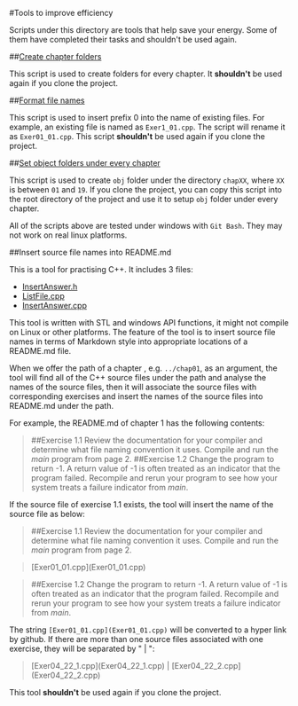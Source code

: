 #Tools to improve efficiency

Scripts under this directory are tools that help save your energy. Some of them have completed
their tasks and shouldn't be used again.

##[Create chapter folders](CreateAllChapters.sh)

This script is used to create folders for every chapter. It __shouldn't__ be used 
again if you clone the project.

##[Format file names](FormatFileName.sh)

This script is used to insert prefix 0 into the name of existing files. For example,
an existing file is named as `Exer1_01.cpp`. The script will rename it as `Exer01_01.cpp`.
This script __shouldn't__ be used again if you clone the project.

##[Set object folders under every chapter](SetUpObjectionFolder.sh)

This script is used to create `obj` folder under the directory `chapXX`, where `XX` is between
`01` and `19`. If you clone the project, you can copy this script into the root directory of the project
and use it to setup `obj` folder under every chapter.

All of the scripts above are tested under windows with `Git Bash`. They may not work on real linux
platforms.

##Insert source file names into README.md

This is a tool for practising C++. It includes 3 files:

- [InsertAnswer.h](InsertAnswer.h) 
- [ListFile.cpp](ListFile.cpp) 
- [InsertAnswer.cpp](InsertAnswer.cpp)

This tool is written with STL and windows API functions, it might not compile on Linux or other
platforms. The feature of the tool is to insert source file names in terms of Markdown style into
appropriate locations of a README.md file.

When we offer the path of a chapter , e.g. `../chap01`, as an argument, the tool will find all
of the C++ source files under the path and analyse the names of the source files, 
then it will associate the source files with corresponding exercises and insert 
the names of the source files into README.md under the path.

For example, the README.md of chapter 1 has the following contents:

>##Exercise 1.1
> Review the documentation for your compiler and determine what file naming convention it uses. Compile and run the _main_ program from page 2.
>##Exercise 1.2
> Change the program to return -1. A return value of -1 is often treated as an indicator that the program failed. Recompile and rerun your program to see how your system treats a failure indicator from _main_.

If the source file of exercise 1.1 exists, the tool will insert the name of the source file as below:

>##Exercise 1.1
> Review the documentation for your compiler and determine what file naming convention it uses. Compile and run the _main_ program from page 2.

>\[Exer01_01.cpp\]\(Exer01_01.cpp\)

>##Exercise 1.2
> Change the program to return -1. A return value of -1 is often treated as an indicator that the program failed. Recompile and rerun your program to see how your system treats a failure indicator from _main_.

The string `[Exer01_01.cpp](Exer01_01.cpp)` will be converted to a hyper link by github.
If there are more than one source files associated with one exercise, they will be separated by " | ":

>\[Exer04_22_1.cpp\]\(Exer04_22_1.cpp\) | \[Exer04_22_2.cpp\]\(Exer04_22_2.cpp\)

This tool __shouldn't__ be used again if you clone the project.